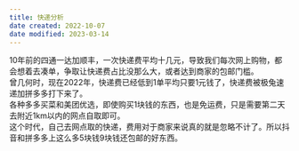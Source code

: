 ```yaml
---
title: 快递分析
date created: 2022-10-07
date modified: 2023-03-14
---
```


10年前的四通一达加顺丰，一次快递费平均十几元，导致我们每次网上购物，都会想着去凑单，争取让快递费占比没那么大，或者达到商家的包邮门槛。  
曾几何时，现在2022年，快递费已经低到1单平均只要1元钱了，快递费被极兔速递加拼多多打下来了。  
各种多多买菜和美团优选，即使购买1块钱的东西，也是免运费，只是需要第二天去附近1km以内的网点自取即可。  
这个时代，自己去网点取的快递，费用对于商家来说真的就是忽略不计了。所以抖音和拼多多上这么多5块钱9块钱还包邮的好东西。
